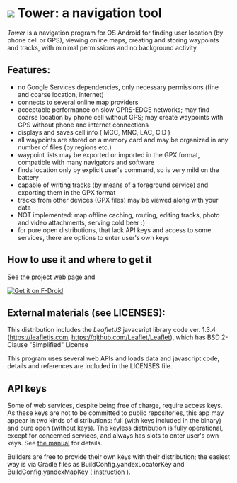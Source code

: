 
# <img src="app/src/main/assets/icons_readme/ic_tower1.svg" /> Tower: a navigation tool

_Tower_ is a navigation program for OS Android
for finding user location (by phone cell or GPS), viewing online maps, creating and storing waypoints and tracks, with minimal permissions and no background activity

## Features:

* no Google Services dependencies, only necessary permissions (fine and coarse location, internet)
* connects to several online map providers
* acceptable performance on slow GPRS-EDGE networks; may find coarse location by phone cell without GPS; may create waypoints with GPS without phone and internet connections
* displays and saves cell info ( MCC, MNC, LAC, CID )
* all waypoints are stored on a memory card and may be organized in any number of files (by regions etc.)
* waypoint lists may be exported or imported in the GPX format, compatible with many navigators and software
* finds location only by explicit user's command, so is very mild on the battery
* capable of writing tracks (by means of a foreground service) and exporting them in the GPX format
* tracks from other devices (GPX files) may be viewed along with your data
* NOT implemented: map offline caching, routing, editing tracks, photo and video attachments, serving cold beer :)
* for pure open distributions, that lack API keys and access to some services, there are options to enter user's own keys

## How to use it and where to get it

See [the project web page](http://tower.posmotrel.net) and

[<img src="http://tower.posmotrel.net/fdroid_readme.png"
     alt="Get it on F-Droid" />](https://f-droid.org/packages/truewatcher.tower/)

## External materials (see LICENSES):

This distribution includes the _LeafletJS_ javacsript library code ver. 1.3.4 (https://leafletjs.com, https://github.com/Leaflet/Leaflet),
which has BSD 2-Clause "Simplified" License

This program uses several web APIs and loads data and javascript code, details and references are included in the LICENSES file.

## API keys

Some of web services, despite being free of charge, require access keys. As these keys are not to be committed to public repositories, this app may appear in two kinds of distributions: full (with keys included in the binary) and pure open (without keys). The keyless distribution is fully operational, except for concerned services, and always has slots to enter user's own keys. See [the manual](http://tower.posmotrel.net/#external-materials-and-api-keys) for details.

Builders are free to provide their own keys with their distribution; the easiest way is via Gradle files as BuildConfig.yandexLocatorKey and BuildConfig.yandexMapKey ( [instruction](https://stackoverflow.com/questions/35722904/saving-the-api-key-in-gradle-properties) ).
    
